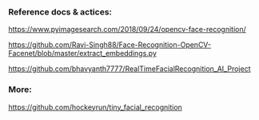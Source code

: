 ### Reference docs & actices:

https://www.pyimagesearch.com/2018/09/24/opencv-face-recognition/

https://github.com/Ravi-Singh88/Face-Recognition-OpenCV-Facenet/blob/master/extract_embeddings.py

https://github.com/bhavyanth7777/RealTimeFacialRecognition_AI_Project

### More:

https://github.com/hockeyrun/tiny_facial_recognition